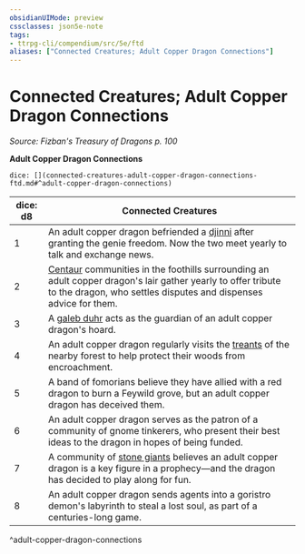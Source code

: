 ```yaml
---
obsidianUIMode: preview
cssclasses: json5e-note
tags:
- ttrpg-cli/compendium/src/5e/ftd
aliases: ["Connected Creatures; Adult Copper Dragon Connections"]
---
```

# Connected Creatures; Adult Copper Dragon Connections
*Source: Fizban's Treasury of Dragons p. 100* 

**Adult Copper Dragon Connections**

`dice: [](connected-creatures-adult-copper-dragon-connections-ftd.md#^adult-copper-dragon-connections)`

| dice: d8 | Connected Creatures |
|----------|---------------------|
| 1 | An adult copper dragon befriended a [djinni](djinni.md) after granting the genie freedom. Now the two meet yearly to talk and exchange news. |
| 2 | [Centaur](centaur.md) communities in the foothills surrounding an adult copper dragon's lair gather yearly to offer tribute to the dragon, who settles disputes and dispenses advice for them. |
| 3 | A [galeb duhr](galeb-duhr.md) acts as the guardian of an adult copper dragon's hoard. |
| 4 | An adult copper dragon regularly visits the [treants](treant.md) of the nearby forest to help protect their woods from encroachment. |
| 5 | A band of fomorians believe they have allied with a red dragon to burn a Feywild grove, but an adult copper dragon has deceived them. |
| 6 | An adult copper dragon serves as the patron of a community of gnome tinkerers, who present their best ideas to the dragon in hopes of being funded. |
| 7 | A community of [stone giants](stone-giant.md) believes an adult copper dragon is a key figure in a prophecy—and the dragon has decided to play along for fun. |
| 8 | An adult copper dragon sends agents into a goristro demon's labyrinth to steal a lost soul, as part of a centuries-long game. |
^adult-copper-dragon-connections